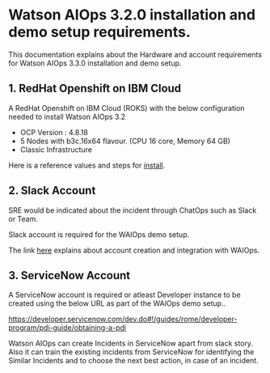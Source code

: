 # Watson AIOps 3.2.0 installation and demo setup requirements.

This documentation explains about the Hardware and account requirements for Watson AIOps 3.3.0 installation and demo setup.

## 1. RedHat Openshift on IBM Cloud

A RedHat Openshift on IBM Cloud (ROKS) with the below configuration needed to install Watson AIOps 3.2

 - OCP Version : 4.8.18
 - 5 Nodes with b3c.16x64 flavour. (CPU 16 core, Memory 64 GB)
 - Classic Infrastructure

 Here is a reference values and steps for [install](../80-provisioning-redhat-openshift-in-ibmcloud).

## 2. Slack Account

SRE would be indicated about the incident through ChatOps such as Slack or Team. 

Slack account is required for the WAIOps demo setup.

The link [here](../32-integrations-slack) explains about account creation and integration with WAIOps.

## 3. ServiceNow Account

A ServiceNow account is required or atleast Developer instance to be created using the below URL as part of the WAIOps demo setup..

https://developer.servicenow.com/dev.do#!/guides/rome/developer-program/pdi-guide/obtaining-a-pdi

Watson AIOps can create Incidents in ServiceNow apart from slack story. Also it can train the existing incidents from ServiceNow for identifying the Similar Incidents and to choose the next best action, in case of an incident.


